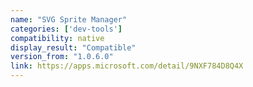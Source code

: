```yaml
---
name: "SVG Sprite Manager"
categories: ['dev-tools']
compatibility: native
display_result: "Compatible"
version_from: "1.0.6.0"
link: https://apps.microsoft.com/detail/9NXF784D8Q4X
---
```

